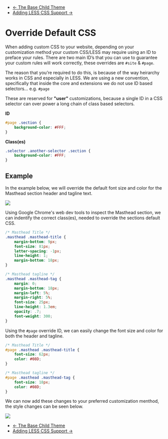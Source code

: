<div class="row-fluid">
	<div class="span12">
		<ul class="pager">
			<li class="pull-left"><a href="http://docs.pagelines.com/customize/base-child-theme">&larr; The Base Child Theme</a></li>
  			<li class="pull-right"><a href="http://docs.pagelines.com/customize/adding-less-css-support">Adding LESS CSS Support &rarr;</i></a></li>
		</ul>
	</div>
</div>

# Override Default CSS #

When adding custom CSS to your website, depending on your customization method your custom CSS/LESS may require using an ID to preface your rules. There are two main ID’s that you can use to guarantee your custom rules will work correctly, these overrides are `#site` & `#page`.

The reason that you’re required to do this, is because of the way heirarchy works in CSS and especially in LESS. We are using a new convention, specifically that inside the core and extensions we do not use ID based selectors… e.g. `#page`

These are reserved for **"user"** customizations, because a single ID in a CSS selector can over power a long chain of class based selectors.

**ID**
~~~ .css
#page .section {
	background-color: #FFF;
}
~~~

**Class(es)**
~~~ .css
.selector .another-selector .section {
	background-color: #FFF;
}
~~~

## Example ##

In the example below, we will override the default font size and color for the Masthead section header and tagline text.

![](https://raw.github.com/pagelines/Docs/master/gh-pages-template/public/img/override-default-masthead.jpg)

Using Google Chrome's web dev tools to inspect the Masthead section, we can indentify the correct class(es), needed to override the sections default CSS.

~~~ .css
/* Masthead Title */
.masthead .masthead-title {
	margin-bottom: 9px;
	font-size: 81px;
	letter-spacing: -1px;
	line-height: 1;
	margin-bottom: 18px;
}

/* Masthead tagline */
.masthead .masthead-tag {
	margin: 0;
	margin-bottom: 18px;
	margin-left: 5%;
	margin-right: 5%;
	font-size: 25px;
	line-height: 1.3em;
	opacity: .7;
	font-weight: 300;
}
~~~

Using the `#page` override ID, we can easily change the font size and color for both the header and tagline. 

~~~ .css
/* Masthead Title */
#page .masthead .masthead-title {
	font-size: 62px;
	color: #08D;
}

/* Masthead tagline */
#page .masthead .masthead-tag {
	font-size: 18px;
	color: #08D;
}
~~~

We can now add these changes to your preferred customization menthod, the style changes can be seen below.

![](https://raw.github.com/pagelines/Docs/master/gh-pages-template/public/img/override-custom-masthead.jpg)

<div class="row-fluid">
	<div class="span12">
		<ul class="pager">
			<li class="pull-left"><a href="http://docs.pagelines.com/customize/base-child-theme">&larr; The Base Child Theme</a></li>
  			<li class="pull-right"><a href="http://docs.pagelines.com/customize/adding-less-css-support">Adding LESS CSS Support &rarr;</i></a></li>
		</ul>
	</div>
</div>

